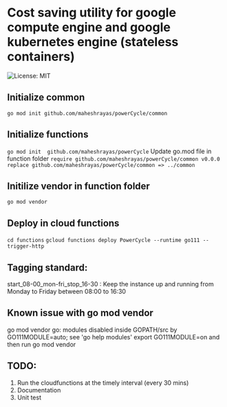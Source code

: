 # Cost saving utility for google compute engine and google kubernetes engine (stateless containers)
![License: MIT](https://img.shields.io/badge/License-MIT-green.svg)

## Initialize common
``` go mod init github.com/maheshrayas/powerCycle/common ```

## Initialize functions
``` go mod init  github.com/maheshrayas/powerCycle ```
Update go.mod file in function folder
``` require github.com/maheshrayas/powerCycle/common v0.0.0 ```
``` replace github.com/maheshrayas/powerCycle/common => ../common ```

## Initilize vendor in function folder
``` go mod vendor ```

## Deploy in cloud functions
``` cd functions ```
 ``` gcloud functions deploy PowerCycle --runtime go111 --trigger-http ```


## Tagging standard:

start_08-00_mon-fri_stop_16-30 : Keep the instance up and running from Monday to Friday between 08:00 to 16:30

## Known issue with go mod vendor
go mod vendor
go: modules disabled inside GOPATH/src by GO111MODULE=auto; see 'go help modules'
export GO111MODULE=on and then run
go mod vendor

## TODO:
1. Run the cloudfunctions at the timely interval (every 30 mins)
2. Documentation
3. Unit test
